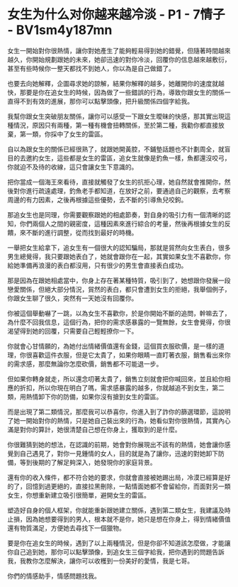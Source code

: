 # 女生为什么对你越来越冷淡 - P1 - 7情子 - BV1sm4y187mn

女生一開始對你很熱情，讓你對她產生了能夠輕易得到她的錯覺，但隨著時間越來越久，你開始規劃跟她的未來，她卻迅速的對你冷淡，回覆你的信息越來越敷衍，甚至有些時候你一整天都找不到她人，你以為是自己做錯了。

也要去向她解釋，企圖尋求她的諒解，結果你解釋的越多，她離開你的速度就越快，那要是你在追女生的時候，因為做了一些錯誤的行為，導致你跟女生的關係一直得不到有效的進展，那你可以點擊頭像，把升級關係四個字給我。

我幫你跟女生突破朋友關係，讓你可以感受一下跟女生曖昧的快感，那其實出現這種情況，原因只有兩種，第一種有機會扭轉關係，至於第二種，我勸你都直接放棄，第一類，你採中了女生的雷區。

自以為跟女生的關係已經很熟了，就跟她開黃腔，不鋪墊話題也不計劃周全，就盲目的去邀約女生，這些都是女生的雷區，追女生就像是釣魚一樣，魚都還沒咬弓，你就迫不及待的收線，這只會讓女生下意識的。

把你當成一個海王來看待，直接就觸發了女生的抗拒心理，她自然就會推開你，然後對你進行疏遠處理，釣魚老手都知道，在放好之前，要通過自己的觀察，去考察周邊的有力因素，之後再根據這些優勢，去不斷的引導魚兒咬鉤。

那追女生也是同理，你需要觀察跟她的相處節奏，對自身的吸引力有一個清晰的認知，你們兩個人之間的親密度，這種因素來進行綜合的考量，然後再根據女生的反饋，來不斷的進行調整，從而找到最好的時機。

一舉把女生給拿下，追女生有一個很大的認知騙局，那就是貿然向女生表白，很多男生總覺得，我只要跟她表白了，她就會跟你在一起，其實如果女生不喜歡你，你給她準備再浪漫的表白都沒用，只有很少的男生會直接表白成功。

那是因為在跟她相處當中，你身上存在著某種特質，吸引到了，她想跟你發展一段戀愛關係，但絕大部分情況，貿然的表白，都只會遭到女生的拒絕，我舉個例子，你跟女生聊了很久，突然有一天她沒有回覆你。

你被這個舉動嚇了一跳，以為女生不喜歡你，於是你開始不斷的追問，幹嘛去了，為什麼不回我信息，這個行為，把你的需求感暴露的一覽無餘，女生會覺得，你很渴望得到她的回覆，只需要自己輕輕撩你一下。

你就會心甘情願的，為她付出情緒價值還有金錢，這個買衣服砍價，是一樣的道理，你很喜歡這件衣服，但是它太貴了，如果你眼睛一直盯著衣服，銷售看出來你的需求感，那麼無論你怎麼砍價，銷售都不可能退一步。

但如果你轉身就走，所以還念叨著太貴了，銷售立刻就會把你喊回來，並且給你相應的折扣，所以你現在明白了嗎，需求感暴露的越多，你就越追不到女生，第二類，用熱情卸下你的防備，如果你沒有搶到女生的雷區。

而是出現了第二類情況，那麼我可以恭喜你，你進入到了詐你的篩選環節，這說明了她一開始對你的熱情，只是她自己裝出來的行為，她看似對你很熱情，其實內心滿是對你的算計，她很清楚自己想在你身上，獲取到的是什麼。

你很難猜到她的想法，在認識的前期，她會對你展現出不該有的熱情，她會讓你感覺到自己遇見了，對你一見鍾情的女人，目的就是為了讓你，迅速的對她卸下防備，等到後期的了解足夠深入，她發現你的家庭背景。

還有你的收入條件，都不符合她的要求，你就會直接被她踢出局，冷漠已經算是好的了，回憶到過更絕的，直接拉黑刪除，一點情面她都不會留給你，而面對另一類女生，你想重新建立吸引很簡單，避開女生的雷區。

塑造好自身的個人框架，你就能重新跟她建立關係，遇到第二類女生，我建議及時止損，因為她想要得到的男人，根本就不是你，她只是想在你身上，得到情緒價值還有物質滿足，方便她去尋找下一個獵物。

要是你在追女生的時候，遇到了以上兩種情況，但是你卻不知道該怎麼做，才能讓你自己追到她，那你可以點擊頭像，到追女生三個字給我，把你遇到的問題告訴我，我教你怎麼解決，讓你可以收穫到一份美好的愛情，我是七哥。

你們的情感助手，情感問題找我。